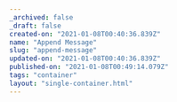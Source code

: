 ```yaml
---
_archived: false
_draft: false
created-on: "2021-01-08T00:40:36.839Z"
name: "Append Message"
slug: "append-message"
updated-on: "2021-01-08T00:40:36.839Z"
published-on: "2021-01-08T00:49:14.079Z"
tags: "container"
layout: "single-container.html"
---
```




